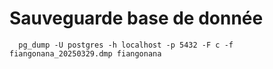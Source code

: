 # Sauveguarde base de donnée
```shell
  pg_dump -U postgres -h localhost -p 5432 -F c -f fiangonana_20250329.dmp fiangonana
```
